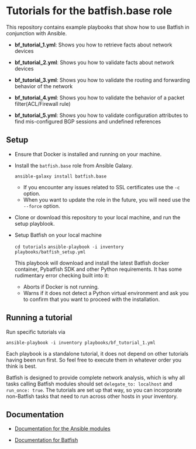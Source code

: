 # Tutorials for the batfish.base role

This repository contains example playbooks that show how to use Batfish in conjunction with Ansible.

- **bf_tutorial_1.yml**: Shows you how to retrieve facts about network devices

- **bf_tutorial_2.yml**: Shows you how to validate facts about network devices

- **bf_tutorial_3.yml**: Shows you how to validate the routing and forwarding behavior of the network

- **bf_tutorial_4.yml**: Shows you how to validate the behavior of a packet filter(ACL/Firewall rule) 

- **bf_tutorial_5.yml**: Shows you how to validate configuration attributes to find mis-configured BGP sessions and undefined references

## Setup

- Ensure that Docker is installed and running on your machine.

- Install the `batfish.base` role from Ansible Galaxy.

  `ansible-galaxy install batfish.base`
  - If you encounter any issues related to SSL certificates use the `-c` option. 
  - When you want to update the role in the future, you will need use the `--force` option.

- Clone or download this repository to your local machine, and run the setup playblook.

- Setup Batfish on your local machine

  `cd tutorials`
  `ansible-playbook -i inventory playbooks/batfish_setup.yml`

  This playbook will download and install the latest Batfish docker container, Pybatfish SDK and other Python requirements. It has some rudimentary error checking built into it:  
  - Aborts if Docker is not running.
  - Warns if it does not detect a Python virtual environment and ask you to confirm that you want to proceed with the installation.
  

## Running a tutorial

Run specific tutorials via

  `ansible-playbook -i inventory playbooks/bf_tutorial_1.yml`

   Each playbook is a standalone tutorial, it does not depend on other tutorials having been run first. So feel free to execute them in whatever order you think is best.

   Batfish is designed to provide complete network analysis, which is why all tasks calling Batfish modules should set `delegate_to: localhost` and `run_once: true`. The tutorials are set up that way, so you can incorporate non-Batfish tasks that need to run across other hosts in your inventory.


## Documentation

 - [Documentation for the Ansible modules](../docs/README.md)

 - [Documentation for Batfish](https://github.com/batfish/batfish)

